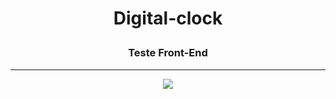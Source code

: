 #  <p align="center" >  Digital-clock </p>
### <p align="center" > Teste Front-End </p>
-------------------------------------------------

<p align="center">
<img src="http://img.shields.io/static/v1?label=STATUS&message=%20Concluido&color=GREEN&style=for-the-badge"/></p>

